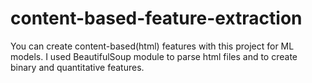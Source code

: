 # content-based-feature-extraction
You can create content-based(html) features with this project for ML models. I used BeautifulSoup module to parse html files and to create binary and quantitative features.
